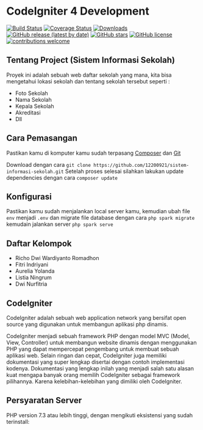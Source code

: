 # CodeIgniter 4 Development

[![Build Status](https://github.com/codeigniter4/CodeIgniter4/workflows/PHPUnit/badge.svg)](https://github.com/codeigniter4/CodeIgniter4/actions?query=workflow%3A%22PHPUnit%22)
[![Coverage Status](https://coveralls.io/repos/github/codeigniter4/CodeIgniter4/badge.svg?branch=develop)](https://coveralls.io/github/codeigniter4/CodeIgniter4?branch=develop)
[![Downloads](https://poser.pugx.org/codeigniter4/framework/downloads)](https://packagist.org/packages/codeigniter4/framework)
[![GitHub release (latest by date)](https://img.shields.io/github/v/release/codeigniter4/CodeIgniter4)](https://packagist.org/packages/codeigniter4/framework)
[![GitHub stars](https://img.shields.io/github/stars/codeigniter4/CodeIgniter4)](https://packagist.org/packages/codeigniter4/framework)
[![GitHub license](https://img.shields.io/github/license/codeigniter4/CodeIgniter4)](https://github.com/codeigniter4/CodeIgniter4/blob/develop/LICENSE)
[![contributions welcome](https://img.shields.io/badge/contributions-welcome-brightgreen.svg?style=flat)](https://github.com/codeigniter4/CodeIgniter4/pulls)
<br>



## Tentang Project (Sistem Informasi Sekolah)
Proyek ini adalah sebuah web daftar sekolah yang mana, kita bisa mengetahui lokasi sekolah dan tentang sekolah tersebut seperti :
- Foto Sekolah
- Nama Sekolah
- Kepala Sekolah
- Akreditasi
- Dll

## Cara Pemasangan

Pastikan kamu di komputer kamu sudah terpasang
[Composer](https://getcomposer.org/) dan [Git](https://git-scm.com/)

Download dengan cara
`git clone https://github.com/12200921/sistem-informasi-sekolah.git` Setelah proses selesai silahkan lakukan update dependencies dengan cara `composer update`

## Konfigurasi

Pastikan kamu sudah menjalankan local server kamu, kemudian ubah file `env` menjadi `.env` dan migrate file database dengan cara `php spark migrate` kemudain jalankan server `php spark serve`

## Daftar Kelompok
- Richo Dwi Wardiyanto Romadhon
- Fitri Indriyani
- Aurelia Yolanda
- Listia Ningrum
- Dwi Nurfitria

## CodeIgniter

CodeIgniter adalah sebuah web application network yang bersifat open source yang digunakan untuk membangun aplikasi php dinamis.

CodeIgniter menjadi sebuah framework PHP dengan model MVC (Model, View, Controller) untuk membangun website dinamis dengan menggunakan PHP yang dapat mempercepat pengembang untuk membuat sebuah aplikasi web. Selain ringan dan cepat, CodeIgniter juga memiliki dokumentasi yang super lengkap disertai dengan contoh implementasi kodenya. Dokumentasi yang lengkap inilah yang menjadi salah satu alasan kuat mengapa banyak orang memilih CodeIgniter sebagai framework pilihannya. Karena kelebihan-kelebihan yang dimiliki oleh CodeIgniter.


## Persyaratan Server

PHP version 7.3 atau lebih tinggi, dengan mengikuti eksistensi yang sudah terinstall:






